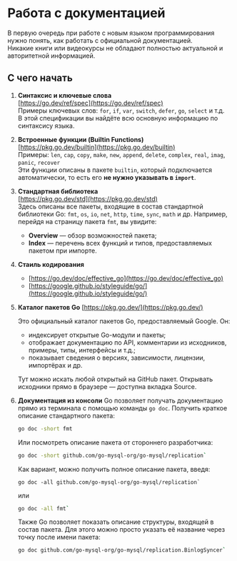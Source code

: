# Работа с документацией

В первую очередь при работе с новым языком программирования нужно понять, как работать с официальной документацией.  
Никакие книги или видеокурсы не обладают полностью актуальной и авторитетной информацией.

## С чего начать

1. **Синтаксис и ключевые слова**  
   [https://go.dev/ref/spec](https://go.dev/ref/spec)  
   Примеры ключевых слов: `for`, `if`, `var`, `switch`, `defer`, `go`, `select` и т.д.  
   В этой спецификации вы найдёте всю основную информацию по синтаксису языка.

2. **Встроенные функции (Builtin Functions)**  
   [https://pkg.go.dev/builtin](https://pkg.go.dev/builtin)  
   Примеры: `len`, `cap`, `copy`, `make`, `new`, `append`, `delete`, `complex`, `real`, `imag`, `panic`, `recover`  
   Эти функции описаны в пакете `builtin`, который подключается автоматически, то есть его **не нужно указывать в `import`**.

3. **Стандартная библиотека**  
   [https://pkg.go.dev/std](https://pkg.go.dev/std)  
   Здесь описаны все пакеты, входящие в состав стандартной библиотеки Go: `fmt`, `os`, `io`, `net`, `http`, `time`, `sync`, `math` и др.
   Например, перейдя на страницу пакета `fmt`, вы увидите:
    - **Overview** — обзор возможностей пакета;
    - **Index** — перечень всех функций и типов, предоставляемых пакетом при импорте.

4. **Стаиль кодирования**
   - [https://go.dev/doc/effective_go](https://go.dev/doc/effective_go)
   - [https://google.github.io/styleguide/go/](https://google.github.io/styleguide/go/)

5. **Каталог пакетов Go**
[https://pkg.go.dev/](https://pkg.go.dev/)

   Это официальный каталог пакетов Go, предоставляемый Google. Он:

   - индексирует открытые Go-модули и пакеты;
   - отображает документацию по API, комментарии из исходников, примеры, типы, интерфейсы и т.д.;
   - показывает сведения о версиях, зависимости, лицензии, импортёрах и др.

   Тут можно искать любой открытый на GitHub пакет.
   Открывать исходники прямо в браузере — доступна вкладка Source.

6. **Документация из консоли**
   Go позволяет получать документацию прямо из терминала с помощью команды `go doc`.
   Получить краткое описание стандартного пакета:
   ```bash
   go doc -short fmt
   ```
   Или посмотреть описание пакета от стороннего разработчика:  
   ```bash
   go doc -short github.com/go-mysql-org/go-mysql/replication`
   ```
   Как вариант, можно получить полное описание пакета, введя:  
   ```bsh
   go doc -all github.com/go-mysql-org/go-mysql/replication`  
   ```
   или  
   ```bash
   go doc -all fmt`
   ```
   Также Go позволяет показать описание структуры, входящей в состав пакета.
   Для этого можно просто указать её название через точку после имени пакета:  
   ```bash
   go doc github.com/go-mysql-org/go-mysql/replication.BinlogSyncer`
   ```